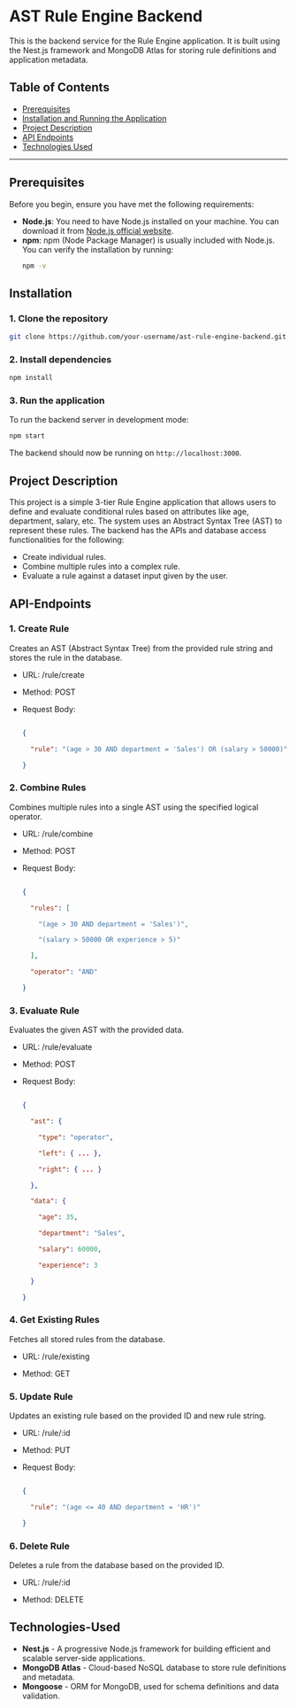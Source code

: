 # AST Rule Engine Backend

This is the backend service for the Rule Engine application. It is built using the Nest.js framework and MongoDB Atlas for storing rule definitions and application metadata.

## Table of Contents
- [Prerequisites](#prerequisites)
- [Installation and Running the Application](#installation)
- [Project Description](#project-description)
- [API Endpoints](#API-Endpoints)
- [Technologies Used](#Technologies-Used)

---

## Prerequisites

Before you begin, ensure you have met the following requirements:

- **Node.js**: You need to have Node.js installed on your machine. You can download it from [Node.js official website](https://nodejs.org/).
- **npm**: npm (Node Package Manager) is usually included with Node.js. You can verify the installation by running:
  ```bash
  npm -v
  ```

## Installation

### 1. Clone the repository
```bash
git clone https://github.com/your-username/ast-rule-engine-backend.git cd ast-rule-engine-backend
```
### 2. Install dependencies

```bash
npm install
```

### 3. Run the application
To run the backend server in development mode:

```bash
npm start
```

The backend should now be running on `http://localhost:3000`.

## Project Description

This project is a simple 3-tier Rule Engine application that allows users to define and evaluate conditional rules based on attributes like age, department, salary, etc. The system uses an Abstract Syntax Tree (AST) to represent these rules. The backend has the APIs and database access functionalities for the following:

- Create individual rules.
- Combine multiple rules into a complex rule.
- Evaluate a rule against a dataset input given by the user.

## API-Endpoints

### 1. Create Rule

Creates an AST (Abstract Syntax Tree) from the provided rule string and stores the rule in the database.

- URL: /rule/create

- Method: POST

- Request Body:

  ```json

  {

    "rule": "(age > 30 AND department = 'Sales') OR (salary > 50000)"

  }

  ```

### 2. Combine Rules

Combines multiple rules into a single AST using the specified logical operator.

- URL: /rule/combine

- Method: POST

- Request Body:

  ```json

  {

    "rules": [

      "(age > 30 AND department = 'Sales')",

      "(salary > 50000 OR experience > 5)"

    ],

    "operator": "AND"

  }

  ```


### 3. Evaluate Rule

Evaluates the given AST with the provided data.

- URL: /rule/evaluate

- Method: POST

- Request Body:

  ```json

  {

    "ast": {

      "type": "operator",

      "left": { ... },

      "right": { ... }

    },

    "data": {

      "age": 35,

      "department": "Sales",

      "salary": 60000,

      "experience": 3

    }

  }

  ```

### 4. Get Existing Rules

Fetches all stored rules from the database.

- URL: /rule/existing

- Method: GET


### 5. Update Rule

Updates an existing rule based on the provided ID and new rule string.

- URL: /rule/:id

- Method: PUT

- Request Body:

  ```json

  {

    "rule": "(age <= 40 AND department = 'HR')"

  }

  ```


### 6. Delete Rule

Deletes a rule from the database based on the provided ID.

- URL: /rule/:id

- Method: DELETE



## Technologies-Used
* **Nest.js** - A progressive Node.js framework for building efficient and scalable server-side applications.
* **MongoDB Atlas** - Cloud-based NoSQL database to store rule definitions and metadata.
* **Mongoose** - ORM for MongoDB, used for schema definitions and data validation.
